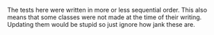 The tests here were written in more or less sequential order. This also means that some classes were not made at the time of their writing. Updating them would be stupid so just ignore how jank these are.